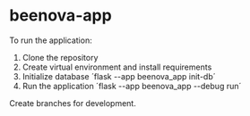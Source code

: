 # beenova-app

To run the application:
1. Clone the repository
2. Create virtual environment and install requirements
3. Initialize database ´flask --app beenova_app init-db´
5. Run the application ´flask --app beenova_app --debug run´

Create branches for development.

